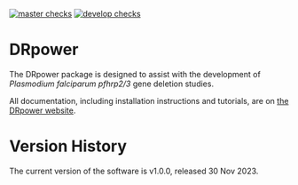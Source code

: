 
[![master checks](https://github.com/mrc-ide/DRpower/workflows/checks_master/badge.svg)](https://github.com/mrc-ide/DRpower/actions)
[![develop checks](https://github.com/mrc-ide/DRpower/workflows/checks_develop/badge.svg)](https://github.com/mrc-ide/DRpower/actions)


# DRpower

The DRpower package is designed to assist with the development of *Plasmodium falciparum* *pfhrp2/3* gene deletion studies.

All documentation, including installation instructions and tutorials, are on [the DRpower website](https://mrc-ide.github.io/DRpower/).


# Version History

The current version of the software is v1.0.0, released 30 Nov 2023.
